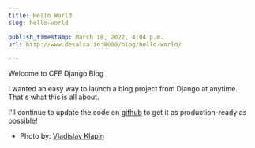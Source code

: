 ```yaml
---
title: Hello World
slug: hello-world

publish_timestamp: March 18, 2022, 4:04 p.m.
url: http://www.desalsa.io:8000/blog/hello-world/

---
```


Welcome to CFE Django Blog


I wanted an easy way to launch a blog project from Django at anytime. That&#x27;s what this is all about.

I&#x27;ll continue to update the code on [github](https://github.com/codingforentrepreneurs/cfe-django-blog) to get it as production-ready as possible!



- Photo by: [Vladislav Klapin](https://unsplash.com/photos/PVr9Gsj93Pc?utm_source=unsplash&amp;utm_medium=referral&amp;utm_content=creditShareLink)